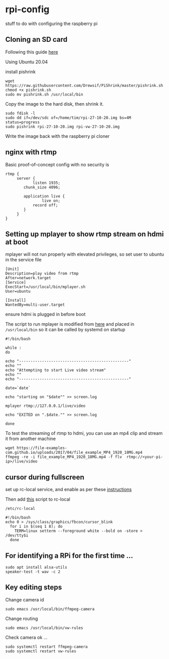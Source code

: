 # rpi-config
stuff to do with configuring the raspberry pi


## Cloning an SD card 

Following this guide [here](https://medium.com/platformer-blog/creating-a-custom-raspbian-os-image-for-production-3fcb43ff3630)

Using Ubuntu 20.04

install pishrink

```
wget  https://raw.githubusercontent.com/Drewsif/PiShrink/master/pishrink.sh 
chmod +x pishrink.sh
sudo mv pishrink.sh /usr/local/bin
```
Copy the image to the hard disk, then shrink it.

```
sudo fdisk -l   
sudo dd if=/dev/sdc of=/home/tim/rpi-27-10-20.img bs=4M status=progress
sudo pishrink rpi-27-10-20.img rpi-vw-27-10-20.img
```

Write the image back with the raspberry pi cloner

## nginx with rtmp

Basic proof-of-concept config with no security is
```
rtmp {
     server {
     	    listen 1935;
	    chunk_size 4096;

	    application live {
	    		live on;
			record off;
	    }
     }
}
```

## Setting up mplayer to show rtmp stream on hdmi at boot

mplayer will not run properly with elevated privileges, so set user to ubuntu in the service file

```
[Unit]
Description=play video from rtmp
After=network.target
[Service]
ExecStart=/usr/local/bin/mplayer.sh
User=ubuntu

[Install]
WantedBy=multi-user.target
```

ensure hdmi is plugged in before boot

The script to run mplayer is modified from [here](https://www.raspberrypi.org/forums/viewtopic.php?t=33269) and placed in ```/usr/local/bin``` so it can be called by systemd on startup

```
#!/bin/bash

while :
do

echo "------------------------------------------------"
echo ""
echo "Attempting to start Live video stream"
echo ""
echo "------------------------------------------------"

date=`date`

echo "starting on "$date"" >> screen.log

mplayer rtmp://127.0.0.1/live/video

echo "EXITED on ".$date."" >> screen.log

done
```


To test the streaming of rtmp to hdmi, you can use an mp4 clip and stream it from another machine
```
wget https://file-examples-com.github.io/uploads/2017/04/file_example_MP4_1920_18MG.mp4
ffmpeg -re -i file_example_MP4_1920_18MG.mp4 -f flv  rtmp://<your-pi-ip>/live/video
```
## cursor during fullscreen

set up rc-local service, and enable as per these [instructions](https://www.linuxbabe.com/linux-server/how-to-enable-etcrc-local-with-systemd)

Then add [this](https://jurta.org/en/prog/noblink) script to rc-local

```/etc/rc-local``` 

```
#!/bin/bash
echo 0 > /sys/class/graphics/fbcon/cursor_blink
  for i in $(seq 1 8); do
    TERM=linux setterm --foreground white --bold on -store > /dev/tty$i
  done
```

## For identifying a RPi for the first time ...

    sudo apt install alsa-utils
    speaker-test -t wav -c 2
    
## Key editing steps

Change camera id

    sudo emacs /usr/local/bin/ffmpeg-camera

Change routing

    sudo emacs /usr/local/bin/vw-rules
    
Check camera ok ...

    sudo systemctl restart ffmpeg-camera
    sudo systemctl restart vw-rules
    
    
